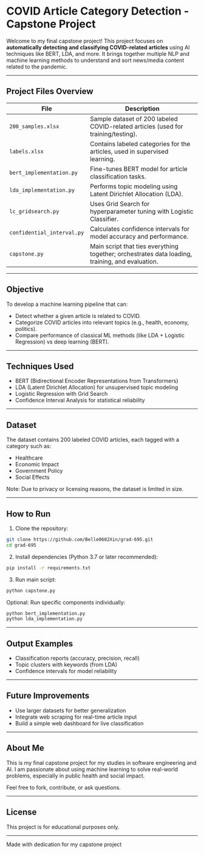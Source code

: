# COVID Article Category Detection - Capstone Project

Welcome to my final capstone project! This project focuses on **automatically detecting and classifying COVID-related articles** using AI techniques like BERT, LDA, and more. It brings together multiple NLP and machine learning methods to understand and sort news/media content related to the pandemic.

---

## Project Files Overview

| File | Description |
|------|-------------|
| `200_samples.xlsx` | Sample dataset of 200 labeled COVID-related articles (used for training/testing). |
| `labels.xlsx` | Contains labeled categories for the articles, used in supervised learning. |
| `bert_implementation.py` | Fine-tunes BERT model for article classification tasks. |
| `lda_implementation.py` | Performs topic modeling using Latent Dirichlet Allocation (LDA). |
| `lc_gridsearch.py` | Uses Grid Search for hyperparameter tuning with Logistic Classifier. |
| `confidential_interval.py` | Calculates confidence intervals for model accuracy and performance. |
| `capstone.py` | Main script that ties everything together; orchestrates data loading, training, and evaluation. |

---

## Objective
To develop a machine learning pipeline that can:
- Detect whether a given article is related to COVID.
- Categorize COVID articles into relevant topics (e.g., health, economy, politics).
- Compare performance of classical ML methods (like LDA + Logistic Regression) vs deep learning (BERT).

---

## Techniques Used
- BERT (Bidirectional Encoder Representations from Transformers)
- LDA (Latent Dirichlet Allocation) for unsupervised topic modeling
- Logistic Regression with Grid Search
- Confidence Interval Analysis for statistical reliability

---

## Dataset
The dataset contains 200 labeled COVID articles, each tagged with a category such as:
- Healthcare
- Economic Impact
- Government Policy
- Social Effects

Note: Due to privacy or licensing reasons, the dataset is limited in size.

---

## How to Run
1. Clone the repository:
```bash
git clone https://github.com/Belle0602Xin/grad-695.git
cd grad-695
```

2. Install dependencies (Python 3.7 or later recommended):
```bash
pip install -r requirements.txt
```

3. Run main script:
```bash
python capstone.py
```

Optional: Run specific components individually:
```bash
python bert_implementation.py
python lda_implementation.py
```

---

## Output Examples
- Classification reports (accuracy, precision, recall)
- Topic clusters with keywords (from LDA)
- Confidence intervals for model reliability

---

## Future Improvements
- Use larger datasets for better generalization
- Integrate web scraping for real-time article input
- Build a simple web dashboard for live classification

---

## About Me
This is my final capstone project for my studies in software engineering and AI. I am passionate about using machine learning to solve real-world problems, especially in public health and social impact.

Feel free to fork, contribute, or ask questions.

---

## License
This project is for educational purposes only.

---

Made with dedication for my capstone project
